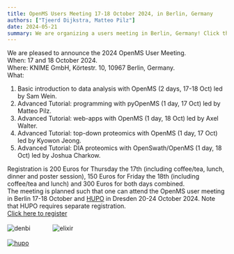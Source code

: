 ```yaml
---
title: OpenMS Users Meeting 17-18 October 2024, in Berlin, Germany
authors: ["Tjeerd Dijkstra, Matteo Pilz"]
date: 2024-05-21
summary: We are organizing a users meeting in Berlin, Germany! Click the header above for more information.
---
```


We are pleased to announce the 2024 OpenMS User Meeting.<br>
When:  17 and 18 October 2024.<br>
Where: KNIME GmbH, Körtestr. 10, 10967 Berlin, Germany.<br>
What:
1.	Basic introduction to data analysis with OpenMS (2 days, 17-18 Oct) led by Sam Wein.
2.	Advanced Tutorial: programming with pyOpenMS (1 day, 17 Oct) led by Matteo Pilz.
3.	Advanced Tutorial: web-apps with OpenMS (1 day, 18 Oct) led by Axel Walter.
4.	Advanced Tutorial: top-down proteomics with OpenMS (1 day, 17 Oct) led by Kyowon Jeong.
5.	Advanced Tutorial: DIA proteomics with OpenSwath/OpenMS (1 day, 18 Oct) led by Joshua Charkow.

Registration is 200 Euros for Thursday the 17th (including coffee/tea, lunch, dinner and poster session), 150 Euros for Friday the 18th (including coffee/tea and lunch) and 300 Euros for both days combined.<br>
The meeting is planned such that one can attend the OpenMS user meeting in Berlin 17-18 October and [HUPO](https://2024.hupo.org) in Dresden 20-24 October 2024. Note that HUPO requires separate registration.
<br>
[Click here to register](https://docs.google.com/forms/d/1hGBNNXHtxGyk6MO6EiKHNhbrPbklLhBnAqKwZ2O-ZuU)
<br><br>
![denbi](/images/logos/denbi.jpeg) &nbsp; &nbsp; &nbsp; &nbsp; &nbsp; &nbsp; ![elixir](/images/logos/Elixir.png)
<br><br>
[![hupo](/images/logos/HUPO-2024.jpg)](https://2024.hupo.org)

